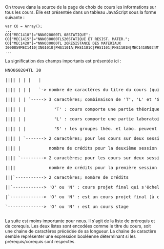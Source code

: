 On trouve dans la source de la page de choix de cours les informations sur tous les cours. Elle est présentée dans un tableau JavaScript sous la forme suivante :

```
var CO = Array();
...
CO["MEC1410"]="NNN020000TL 08STATIQUE";
CO["MEC1415"]="NNN030000TLS26STATIQUE ET RESIST. MATER.";
CO["MEC1420"]="NNN030000TL 26RESISTANCE DES MATERIAUX I000059MEC1410|ING1010|PHS1101A|PHS1101C|PHS1101|PHS1101N|MEC1410N024MTH1006|ING1006|MTH1006N";
...
```

La signification des champs importants est présentée ici :

<pre>
NNO060204TL 30<br>
|||| | | |   |<br>
|||| | | |   `-> nombre de caractères du titre du cours (qui suit immédiatement)<br>
|||| | | `-----> 3 caractères; combinaison de 'T', 'L' et 'S' :<br>
|||| | |           'T' : cours comporte une partie théorique<br>
|||| | |           'L' : cours comporte une partie laboratoire<br>
|||| | |           'S' : les groupes théo. et labo. peuvent être choisis indépendamment<br>
|||| | `-------> 2 caractères; pour les cours sur deux sessions (généralement les projets),<br>
|||| |           nombre de crédits pour la deuxième session<br>
|||| `---------> 2 caractères; pour les cours sur deux sessions (généralement les projets),<br>
||||             nombre de crédits pour la première session<br>
|||`-----------> 2 caractères; nombre de crédits<br>
||`------------> 'O' ou 'N' : cours projet final qui s'échelonne sur deux sessions (à confirmer)<br>
|`-------------> 'O' ou 'N' : est un cours projet final (à confirmer)<br>
`--------------> 'O' ou 'N' : est un cours stage<br>
</pre>

La suite est moins importante pour nous. Il s'agit de la liste de prérequis et de corequis. Les deux listes sont encodées comme le titre du cours, soit une chaine de caractères précédée de sa longueur. La chaine de caractère semble représenter une expression booléenne déterminant si les prérequis/corequis sont respectés.